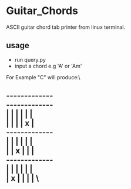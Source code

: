 # Guitar_Chords
ASCII guitar chord tab printer from linux terminal.

## usage
 - run query.py
 - input a chord e.g 'A' or 'Am'

For Example "C" will produce:\

-------------\
-------------\
 | | | | | |\
 | | | | x |\
-------------\
 | | | | | |\
 | | x | | | \
-------------\
 | | | | | | \
 | x | | | | \
-------------